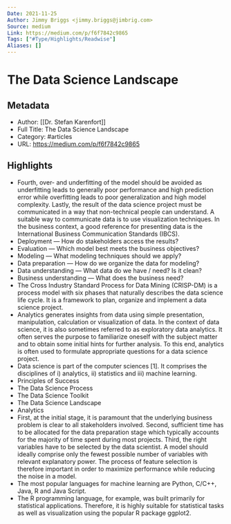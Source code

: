 ```yaml
---
Date: 2021-11-25
Author: Jimmy Briggs <jimmy.briggs@jimbrig.com>
Source: medium
Link: https://medium.com/p/f6f7842c9865
Tags: ["#Type/Highlights/Readwise"]
Aliases: []
---
```

# The Data Science Landscape

## Metadata
- Author: [[Dr. Stefan Karenfort]]
- Full Title: The Data Science Landscape
- Category: #articles
- URL: https://medium.com/p/f6f7842c9865

## Highlights
- Fourth, over- and underfitting of the model should be avoided as underfitting leads to generally poor performance and high prediction error while overfitting leads to poor generalization and high model complexity. Lastly, the result of the data science project must be communicated in a way that non-technical people can understand. A suitable way to communicate data is to use visualization techniques. In the business context, a good reference for presenting data is the International Business Communication Standards (IBCS).
- Deployment — How do stakeholders access the results?
- Evaluation — Which model best meets the business objectives?
- Modeling — What modeling techniques should we apply?
- Data preparation — How do we organize the data for modeling?
- Data understanding — What data do we have / need? Is it clean?
- Business understanding — What does the business need?
- The Cross Industry Standard Process for Data Mining (CRISP-DM) is a process model with six phases that naturally describes the data science life cycle. It is a framework to plan, organize and implement a data science project.
- Analytics generates insights from data using simple presentation, manipulation, calculation or visualization of data. In the context of data science, it is also sometimes referred to as exploratory data analytics. It often serves the purpose to familiarize oneself with the subject matter and to obtain some initial hints for further analysis. To this end, analytics is often used to formulate appropriate questions for a data science project.
- Data science is part of the computer sciences [1]. It comprises the disciplines of i) analytics, ii) statistics and iii) machine learning.
- Principles of Success
- The Data Science Process
- The Data Science Toolkit
- The Data Science Landscape
- Analytics
- First, at the initial stage, it is paramount that the underlying business problem is clear to all stakeholders involved. Second, sufficient time has to be allocated for the data preparation stage which typically accounts for the majority of time spent during most projects. Third, the right variables have to be selected by the data scientist. A model should ideally comprise only the fewest possible number of variables with relevant explanatory power. The process of feature selection is therefore important in order to maximize performance while reducing the noise in a model.
- The most popular languages for machine learning are Python, C/C++, Java, R and Java Script.
- The R programming language, for example, was built primarily for statistical applications. Therefore, it is highly suitable for statistical tasks as well as visualization using the popular R package ggplot2.
